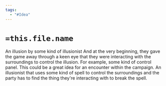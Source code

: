 ```yaml
---
tags:
  - "#Idea"
---
```


# `=this.file.name`

An illusion by some kind of illusionist And at the very beginning, they gave the game away through a keen eye that they were interacting with the surroundings to control the illusion. For example, some kind of control panel. This could be a great idea for an encounter within the campaign. An illusionist that uses some kind of spell to control the surroundings and the party has to find the thing they're interacting with to break the spell.